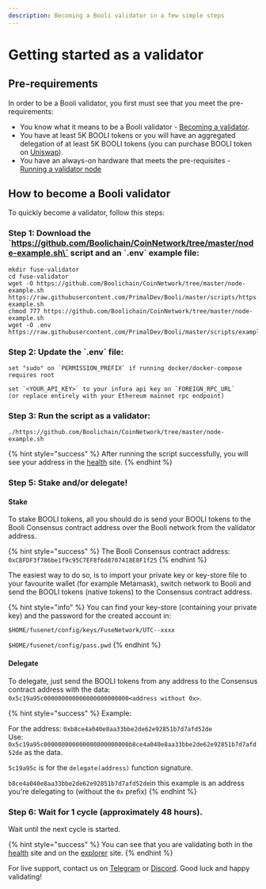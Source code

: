 ```yaml
---
description: Becoming a Booli validator in a few simple steps
---
```


# Getting started as a validator

## Pre-requirements

In order to be a Booli validator, you first must see that you meet the pre-requirements:

* You know what it means to be a Booli validator - [Becoming a validator](how-to-become-a-validator.md#what-it-means-to-be-a-validator).
* You have at least 5K BOOLI tokens or you will have an aggregated delegation of at least 5K BOOLI tokens \(you can purchase BOOLI token on [Uniswap](https://uniswap.exchange/swap/0x970b9bb2c0444f5e81e9d0efb84c8ccdcdcaf84d)\).
* You have an always-on hardware that meets the pre-requisites - [Running a validator node](run-your-own-validator.md#pre-requisites)

## How to become a Booli validator

To quickly become a validator, follow this steps:

### Step 1: Download the \`https://github.com/Boolichain/CoinNetwork/tree/master/node-example.sh\` script and an \`.env\` example file:

```text
mkdir fuse-validator
cd fuse-validator
wget -O https://github.com/Boolichain/CoinNetwork/tree/master/node-example.sh https://raw.githubusercontent.com/PrimalDev/Booli/master/scripts/https://github.com/Boolichain/CoinNetwork/tree/master/node-example.sh
chmod 777 https://github.com/Boolichain/CoinNetwork/tree/master/node-example.sh
wget -O .env https://raw.githubusercontent.com/PrimalDev/Booli/master/scripts/examples/.env.validator.example
```

### Step 2: Update the \`.env\` file:

```text
set "sudo" on `PERMISSION_PREFIX` if running docker/docker-compose requires root

set `<YOUR_API_KEY>` to your infura api key on `FOREIGN_RPC_URL`
(or replace entirely with your Ethereum mainnet rpc endpoint)
```

### Step 3: Run the script as a validator:

```text
./https://github.com/Boolichain/CoinNetwork/tree/master/node-example.sh
```

{% hint style="success" %}
After running the script successfully, you will see your address in the [health](https://status.booliscan.com/) site.
{% endhint %}

### Step 5: Stake and/or delegate!

#### Stake

To stake BOOLI tokens, all you should do is send your BOOLI tokens to the Booli Consensus contract address over the Booli network from the validator address.

{% hint style="success" %}
The Booli Consensus contract address: `0xCBFDF3f786be1f9c95C7EF8f6d8707418E8F1f25`
{% endhint %}

The easiest way to do so, is to import your private key or key-store file to your favourite wallet \(for example Metamask\), switch network to Booli and send the BOOLI tokens \(native tokens\) to the Consensus contract address.

{% hint style="info" %}
You can find your key-store \(containing your private key\) and the password for the created account in:

`$HOME/fusenet/config/keys/FuseNetwork/UTC--xxxx`

`$HOME/fusenet/config/pass.pwd`
{% endhint %}

#### Delegate

To delegate, just send the BOOLI tokens from any address to the Consensus contract address with the data: `0x5c19a95c000000000000000000000000<address without 0x>`.

{% hint style="success" %}
Example:

For the address: `0xb8ce4a040e8aa33bbe2de62e92851b7d7afd52de`  
Use: `0x5c19a95c000000000000000000000000b8ce4a040e8aa33bbe2de62e92851b7d7afd52de` as the data.

`5c19a95c` is for the `delegate(address)` function signature.

`b8ce4a040e8aa33bbe2de62e92851b7d7afd52de`in this example is an address you're delegating to \(without the `0x` prefix\)
{% endhint %}

### Step 6: Wait for 1 cycle \(approximately 48 hours\).

Wait until the next cycle is started.

{% hint style="success" %}
You can see that you are validating both in the [health](https://status.booliscan.com/) site and on the [explorer](https://booliscan.com) site.
{% endhint %}

For live support, contact us on [Telegram](https://t.me/) or [Discord](https://discord.gg/). Good luck and happy validating!


